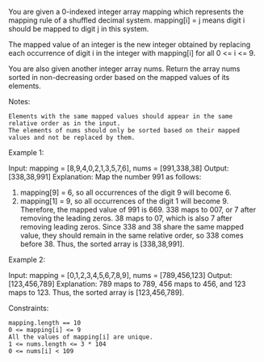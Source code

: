 You are given a 0-indexed integer array mapping which represents the mapping rule of a shuffled decimal system. mapping[i] = j means digit i should be mapped to digit j in this system.

The mapped value of an integer is the new integer obtained by replacing each occurrence of digit i in the integer with mapping[i] for all 0 <= i <= 9.

You are also given another integer array nums. Return the array nums sorted in non-decreasing order based on the mapped values of its elements.

Notes:

    Elements with the same mapped values should appear in the same relative order as in the input.
    The elements of nums should only be sorted based on their mapped values and not be replaced by them.

Example 1:

Input: mapping = [8,9,4,0,2,1,3,5,7,6], nums = [991,338,38]
Output: [338,38,991]
Explanation:
Map the number 991 as follows:

1. mapping[9] = 6, so all occurrences of the digit 9 will become 6.
2. mapping[1] = 9, so all occurrences of the digit 1 will become 9.
   Therefore, the mapped value of 991 is 669.
   338 maps to 007, or 7 after removing the leading zeros.
   38 maps to 07, which is also 7 after removing leading zeros.
   Since 338 and 38 share the same mapped value, they should remain in the same relative order, so 338 comes before 38.
   Thus, the sorted array is [338,38,991].

Example 2:

Input: mapping = [0,1,2,3,4,5,6,7,8,9], nums = [789,456,123]
Output: [123,456,789]
Explanation: 789 maps to 789, 456 maps to 456, and 123 maps to 123. Thus, the sorted array is [123,456,789].

Constraints:

    mapping.length == 10
    0 <= mapping[i] <= 9
    All the values of mapping[i] are unique.
    1 <= nums.length <= 3 * 104
    0 <= nums[i] < 109
